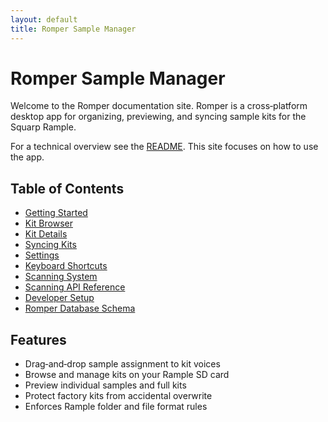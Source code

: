 ```yaml
---
layout: default
title: Romper Sample Manager
---
```


# Romper Sample Manager

Welcome to the Romper documentation site. Romper is a cross‑platform desktop app for organizing, previewing, and syncing sample kits for the Squarp Rample.

For a technical overview see the [README](../README.md). This site focuses on how to use the app.

## Table of Contents

- [Getting Started](./getting-started.md)
- [Kit Browser](./kit-browser.md)
- [Kit Details](./kit-details.md)
- [Syncing Kits](./syncing.md)
- [Settings](./settings.md)
- [Keyboard Shortcuts](./keyboard-shortcuts.md)
- [Scanning System](./scanning-system.md)
- [Scanning API Reference](./scanning-api.md)
- [Developer Setup](./development.md)
- [Romper Database Schema](./romper-db.md)

## Features

- Drag‑and‑drop sample assignment to kit voices
- Browse and manage kits on your Rample SD card
- Preview individual samples and full kits
- Protect factory kits from accidental overwrite
- Enforces Rample folder and file format rules
